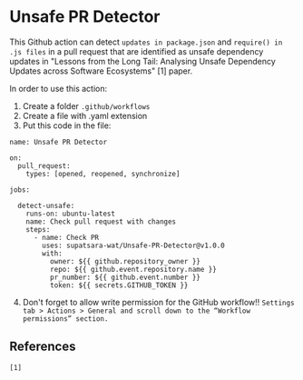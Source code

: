 # Unsafe PR Detector

This Github action can detect `updates in package.json` and `require() in .js files` in a pull request that are identified as unsafe dependency updates in "Lessons from the Long Tail: Analysing Unsafe Dependency Updates across Software Ecosystems" [1] paper.


In order to use this action:
1. Create a folder `.github/workflows`
2. Create a file with .yaml extension
3. Put this code in the file:

```
name: Unsafe PR Detector

on: 
  pull_request:
    types: [opened, reopened, synchronize]

jobs:

  detect-unsafe:
    runs-on: ubuntu-latest
    name: Check pull request with changes
    steps:
      - name: Check PR
        uses: supatsara-wat/Unsafe-PR-Detector@v1.0.0
        with:
          owner: ${{ github.repository_owner }}
          repo: ${{ github.event.repository.name }}
          pr_number: ${{ github.event.number }}
          token: ${{ secrets.GITHUB_TOKEN }}
```

4. Don't forget to allow write permission for the GitHub workflow!!
`Settings tab > Actions > General and scroll down to the “Workflow permissions” section.`

## References
```
[1] 
```
